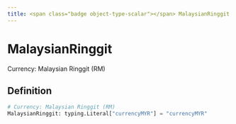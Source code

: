 ```yaml
---
title: <span class="badge object-type-scalar"></span> MalaysianRinggit
---
```

# <span class="badge object-type-scalar"></span> MalaysianRinggit

Currency: Malaysian Ringgit (RM)

## Definition

```python
# Currency: Malaysian Ringgit (RM)
MalaysianRinggit: typing.Literal["currencyMYR"] = "currencyMYR"
```
